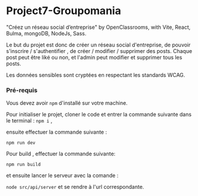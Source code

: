 # Project7-Groupomania

"Créez un réseau social d’entreprise" by OpenClassrooms, with Vite, React, Bulma, mongoDB, NodeJs, Sass.

Le but du projet est donc de créer un réseau social d'entreprise, de pouvoir s'inscrire / s'authentifier , de créer / modifier / supprimer des posts.
Chaque post peut être liké ou non, et l'admin peut modifier et supprimer tous les posts.

Les données sensibles sont cryptées en respectant les standards WCAG.

### Pré-requis

Vous devez avoir `npm` d'installé sur votre machine.

Pour initialiser le projet, cloner le code et entrer la commande suivante dans le terminal :
`npm i` ,

ensuite effectuer la commande suivante :

`npm run dev`

Pour build , effectuer la commande suivante:

`npm run build `

et ensuite lancer le serveur avec la comande :

`node src/api/server` et se rendre à l'url correspondante.
